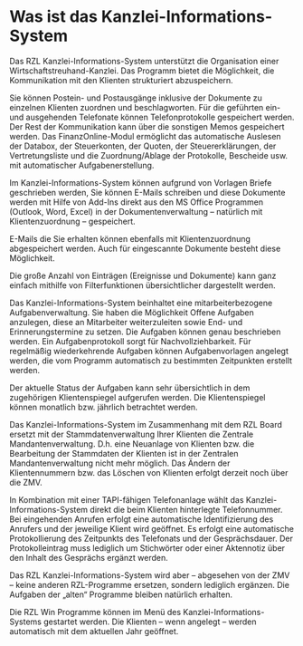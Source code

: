 # Was ist das Kanzlei-Informations-System

Das RZL Kanzlei-Informations-System unterstützt die Organisation einer Wirtschafts­treuhand-Kanzlei. Das Programm bietet die Möglichkeit, die Kommunikation mit den Klienten strukturiert abzuspeichern.

Sie können Postein- und Postausgänge inklusive der Dokumente zu
einzelnen Klienten zuordnen und beschlagworten. Für die geführten ein-
und ausgehenden Telefonate können Telefonprotokolle gespeichert werden.
Der Rest der Kommunikation kann über die sonstigen Memos gespeichert
werden. Das FinanzOnline-Modul ermöglicht das automatische Auslesen der
Databox, der Steuerkonten, der Quoten, der Steuererklärungen, der
Vertretungsliste und die Zuordnung/Ablage der Protokolle, Bescheide usw.
mit automatischer Aufgabenerstellung.

Im Kanzlei-Informations-System können aufgrund von Vorlagen Briefe
geschrieben werden, Sie können E-Mails schreiben und diese Dokumente
werden mit Hilfe von Add-Ins direkt aus den MS Office Programmen
(Outlook, Word, Excel) in der Dokumentenverwaltung – natürlich mit
Klientenzuordnung – gespeichert.

E-Mails die Sie erhalten können ebenfalls mit Klientenzuordnung
abgespeichert werden. Auch für eingescannte Dokumente besteht diese
Möglichkeit.

Die große Anzahl von Einträgen (Ereignisse und Dokumente) kann ganz
einfach mithilfe von Filterfunktionen übersichtlicher dargestellt
werden.

Das Kanzlei-Informations-System beinhaltet eine mitarbeiterbezogene
Aufgabenverwaltung. Sie haben die Möglichkeit Offene Aufgaben anzulegen,
diese an Mitarbeiter weiterzuleiten sowie End- und Erinnerungstermine zu
setzen. Die Aufgaben können genau beschrieben werden. Ein
Aufgabenprotokoll sorgt für Nachvollziehbarkeit. Für regelmäßig
wiederkehrende Aufgaben können Aufgabenvorlagen angelegt werden, die vom
Programm automatisch zu bestimmten Zeitpunkten erstellt werden.

Der aktuelle Status der Aufgaben kann sehr übersichtlich in dem
zugehörigen Klientenspiegel aufgerufen werden. Die Klientenspiegel
können monatlich bzw. jährlich betrachtet werden.

Das Kanzlei-Informations-System im Zusammenhang mit dem RZL Board
ersetzt mit der Stammdatenverwaltung Ihrer Klienten die Zentrale
Mandantenverwaltung. D.h. eine Neuanlage von Klienten bzw. die
Bearbeitung der Stammdaten der Klienten ist in der Zentralen
Mandantenverwaltung nicht mehr möglich. Das Ändern der Klientennummern
bzw. das Löschen von Klienten erfolgt derzeit noch über die ZMV.

In Kombination mit einer TAPI-fähigen Telefonanlage wählt das
Kanzlei-Informations-System direkt die beim Klienten hinterlegte
Telefonnummer. Bei eingehenden Anrufen erfolgt eine automatische
Identifizierung des Anrufers und der jeweilige Klient wird geöffnet. Es
erfolgt eine automatische Protokollierung des Zeitpunkts des Telefonats
und der Gesprächsdauer. Der Protokolleintrag muss lediglich um
Stichwörter oder einer Aktennotiz über den Inhalt des Gesprächs ergänzt
werden.

Das RZL Kanzlei-Informations-System wird aber – abgesehen von der ZMV –
keine anderen RZL-Programme ersetzen, sondern lediglich ergänzen. Die
Aufgaben der „alten“ Programme bleiben natürlich erhalten.

Die RZL Win Programme können im Menü des Kanzlei-Informations-Systems
gestartet werden. Die Klienten – wenn angelegt – werden automatisch mit
dem aktuellen Jahr geöffnet.